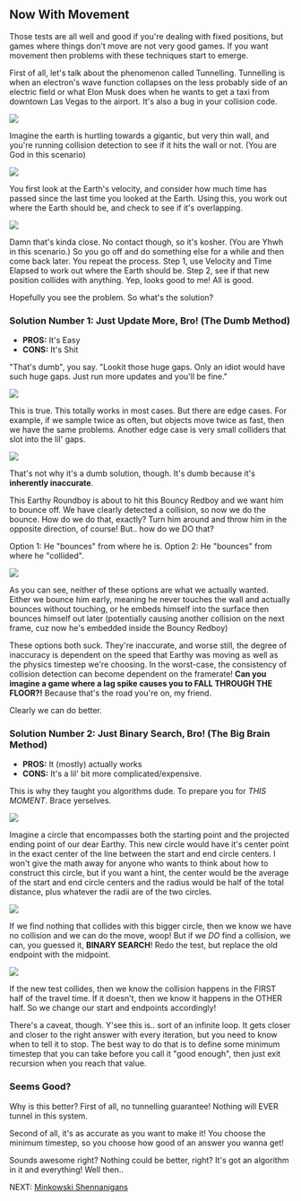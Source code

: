 ## Now With Movement

Those tests are all well and good if you're dealing with fixed positions, but games where things don't move are not very good games. If you want movement then problems with these techniques start to emerge.

First of all, let's talk about the phenomenon called Tunnelling. Tunnelling is when an electron's wave function collapses on the less probably side of an electric field or what Elon Musk does when he wants to get a taxi from downtown Las Vegas to the airport. It's also a bug in your collision code.

![](img/tunnel_1.png)

Imagine the earth is hurtling towards a gigantic, but very thin wall, and you're running collision detection to see if it hits the wall or not. (You are God in this scenario)

![](img/tunnel_2.png)

You first look at the Earth's velocity, and consider how much time has passed since the last time you looked at the Earth. Using this, you work out where the Earth should be, and check to see if it's overlapping.

![](img/tunnel_3.png)

Damn that's kinda close. No contact though, so it's kosher. (You are Yhwh in this scenario.) So you go off and do something else for a while and then come back later. You repeat the process. Step 1, use Velocity and Time Elapsed to work out where the Earth should be. Step 2, see if that new position collides with anything. Yep, looks good to me! All is good.

Hopefully you see the problem. So what's the solution?

### Solution Number 1: Just Update More, Bro! (The Dumb Method)

+ **PROS:** It's Easy
+ **CONS:** It's Shit

"That's dumb", you say. "Lookit those huge gaps. Only an idiot would have such huge gaps. Just run more updates and you'll be fine."

![](img/tunnel_4.png)

This is true. This totally works in most cases. But there are edge cases. For example, if we sample twice as often, but objects move twice as fast, then we have the same problems. Another edge case is very small colliders that slot into the lil' gaps.

![](img/tunnel_5.png)

That's not why it's a dumb solution, though. It's dumb because it's **inherently inaccurate**.

This Earthy Roundboy is about to hit this Bouncy Redboy and we want him to bounce off. We have clearly detected a collision, so now we do the bounce. How do we do that, exactly? Turn him around and throw him in the opposite direction, of course! But.. how do we DO that?

Option 1: He "bounces" from where he is.
Option 2: He "bounces" from where he "collided".

![](img/inaccuracy_1.png)

As you can see, neither of these options are what we actually wanted. Either we bounce him early, meaning he never touches the wall and actually bounces without touching, or he embeds himself into the surface then bounces himself out later (potentially causing another collision on the next frame, cuz now he's embedded inside the Bouncy Redboy)

These options both suck. They're inaccurate, and worse still, the degree of inaccuracy is dependent on the speed that Earthy was moving as well as the physics timestep we're choosing. In the worst-case, the consistency of collision detection can become dependent on the framerate! **Can you imagine a game where a lag spike causes you to FALL THROUGH THE FLOOR?!** Because that's the road you're on, my friend.

Clearly we can do better.

### Solution Number 2: Just Binary Search, Bro! (The Big Brain Method)

+ **PROS:** It (mostly) actually works
+ **CONS:** It's a lil' bit more complicated/expensive.

This is why they taught you algorithms dude. To prepare you for *THIS MOMENT*. Brace yerselves.

![](img/binary_search_1.png)

Imagine a circle that encompasses both the starting point and the projected ending point of our dear Earthy. This new circle would have it's center point in the exact center of the line between the start and end circle centers. I won't give the math away for anyone who wants to think about how to construct this circle, but if you want a hint, the center would be the average of the start and end circle centers and the radius would be half of the total distance, plus whatever the radii are of the two circles.

![](img/binary_search_2.png)

If we find nothing that collides with this bigger circle, then we know we have no collision and we can do the move, woop! But if we *DO* find a collision, we can, you guessed it, **BINARY SEARCH**! Redo the test, but replace the old endpoint with the midpoint.

![](img/binary_search_3.png)

If the new test collides, then we know the collision happens in the FIRST half of the travel time. If it doesn't, then we know it happens in the OTHER half. So we change our start and endpoints accordingly!

There's a caveat, though. Y'see this is.. sort of an infinite loop. It gets closer and closer to the right answer with every iteration, but you need to know when to tell it to stop. The best way to do that is to define some minimum timestep that you can take before you call it "good enough", then just exit recursion when you reach that value.

### Seems Good?

Why is this better? First of all, no tunnelling guarantee! Nothing will EVER tunnel in this system.

Second of all, it's as accurate as you want to make it! You choose the minimum timestep, so you choose how good of an answer you wanna get!

Sounds awesome right? Nothing could be better, right? It's got an algorithm in it and everything! Well then..

NEXT: [Minkowski Shennanigans](4.md)